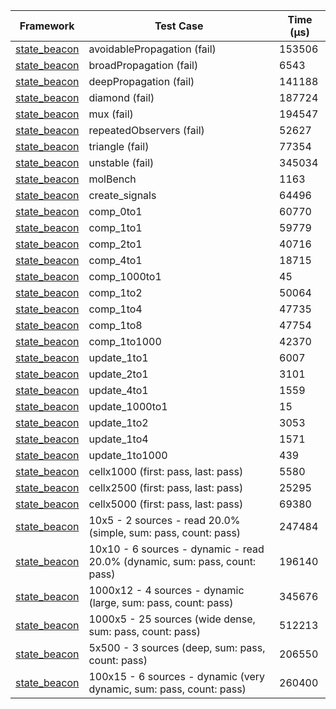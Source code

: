 | Framework | Test Case | Time (μs) |
| --- | --- | --- |
| [state_beacon](https://github.com/jinyus/dart_beacon) | avoidablePropagation (fail) | 153506 |
| [state_beacon](https://github.com/jinyus/dart_beacon) | broadPropagation (fail) | 6543 |
| [state_beacon](https://github.com/jinyus/dart_beacon) | deepPropagation (fail) | 141188 |
| [state_beacon](https://github.com/jinyus/dart_beacon) | diamond (fail) | 187724 |
| [state_beacon](https://github.com/jinyus/dart_beacon) | mux (fail) | 194547 |
| [state_beacon](https://github.com/jinyus/dart_beacon) | repeatedObservers (fail) | 52627 |
| [state_beacon](https://github.com/jinyus/dart_beacon) | triangle (fail) | 77354 |
| [state_beacon](https://github.com/jinyus/dart_beacon) | unstable (fail) | 345034 |
| [state_beacon](https://github.com/jinyus/dart_beacon) | molBench | 1163 |
| [state_beacon](https://github.com/jinyus/dart_beacon) | create_signals | 64496 |
| [state_beacon](https://github.com/jinyus/dart_beacon) | comp_0to1 | 60770 |
| [state_beacon](https://github.com/jinyus/dart_beacon) | comp_1to1 | 59779 |
| [state_beacon](https://github.com/jinyus/dart_beacon) | comp_2to1 | 40716 |
| [state_beacon](https://github.com/jinyus/dart_beacon) | comp_4to1 | 18715 |
| [state_beacon](https://github.com/jinyus/dart_beacon) | comp_1000to1 | 45 |
| [state_beacon](https://github.com/jinyus/dart_beacon) | comp_1to2 | 50064 |
| [state_beacon](https://github.com/jinyus/dart_beacon) | comp_1to4 | 47735 |
| [state_beacon](https://github.com/jinyus/dart_beacon) | comp_1to8 | 47754 |
| [state_beacon](https://github.com/jinyus/dart_beacon) | comp_1to1000 | 42370 |
| [state_beacon](https://github.com/jinyus/dart_beacon) | update_1to1 | 6007 |
| [state_beacon](https://github.com/jinyus/dart_beacon) | update_2to1 | 3101 |
| [state_beacon](https://github.com/jinyus/dart_beacon) | update_4to1 | 1559 |
| [state_beacon](https://github.com/jinyus/dart_beacon) | update_1000to1 | 15 |
| [state_beacon](https://github.com/jinyus/dart_beacon) | update_1to2 | 3053 |
| [state_beacon](https://github.com/jinyus/dart_beacon) | update_1to4 | 1571 |
| [state_beacon](https://github.com/jinyus/dart_beacon) | update_1to1000 | 439 |
| [state_beacon](https://github.com/jinyus/dart_beacon) | cellx1000 (first: pass, last: pass) | 5580 |
| [state_beacon](https://github.com/jinyus/dart_beacon) | cellx2500 (first: pass, last: pass) | 25295 |
| [state_beacon](https://github.com/jinyus/dart_beacon) | cellx5000 (first: pass, last: pass) | 69380 |
| [state_beacon](https://github.com/jinyus/dart_beacon) | 10x5 - 2 sources - read 20.0% (simple, sum: pass, count: pass) | 247484 |
| [state_beacon](https://github.com/jinyus/dart_beacon) | 10x10 - 6 sources - dynamic - read 20.0% (dynamic, sum: pass, count: pass) | 196140 |
| [state_beacon](https://github.com/jinyus/dart_beacon) | 1000x12 - 4 sources - dynamic (large, sum: pass, count: pass) | 345676 |
| [state_beacon](https://github.com/jinyus/dart_beacon) | 1000x5 - 25 sources (wide dense, sum: pass, count: pass) | 512213 |
| [state_beacon](https://github.com/jinyus/dart_beacon) | 5x500 - 3 sources (deep, sum: pass, count: pass) | 206550 |
| [state_beacon](https://github.com/jinyus/dart_beacon) | 100x15 - 6 sources - dynamic (very dynamic, sum: pass, count: pass) | 260400 |
